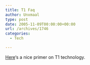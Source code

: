 ```yaml
---
title: T1 Faq
author: Unxmaal
type: post
date: 2005-11-09T00:00:00+00:00
url: /archives/1746
categories:
  - Tech

---
```

[Here][1]&#8216;s a nice primer on T1 technology.

 [1]: http://www.dcbnet.com/notes/9611t1.html